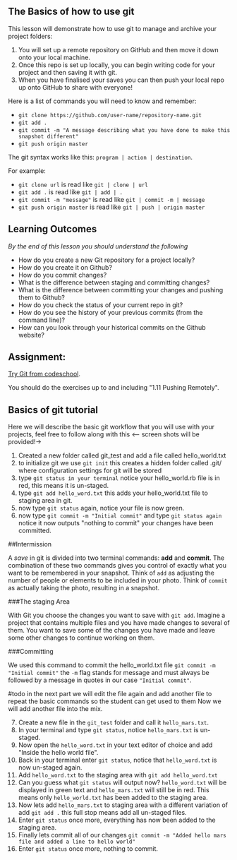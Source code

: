 ## The Basics of how to use git
<!-- < In this blurb we should talk about what this lesson will include, the commands used here will be the ones you will probably
use the most with git etc -->

This lesson will demonstrate how to use git to manage and archive your project folders:

1. You will set up a remote repository on GitHub and then move it down onto your local machine. 
2. Once this repo is set up locally, you can begin writing code for your project and then saving it with git. 
3. When you have finalised your saves you can then push your local repo up onto GitHub to share with everyone!

Here is a list of commands you will need to know and remember:
* `git clone https://github.com/user-name/repository-name.git`
* `git add .`
* `git commit -m "A message describing what you have done to make this snapshot different"`
* `git push origin master`

The git syntax works like this: `program | action | destination`.

For example:
* `git clone url` is read like `git | clone | url`
* `git add .` is read like `git | add | .`
* `git commit -m "message"` is read like `git | commit -m | message`
* `git push origin master` is read like `git | push | origin master`





## Learning Outcomes

*By the end of this lesson you should understand the following*

* How do you create a new Git repository for a project locally?
* How do you create it on Github?
* How do you commit changes?
* What is the difference between staging and committing changes?
* What is the difference between committing your changes and pushing them to Github?
* How do you check the status of your current repo in git?
* How do you see the history of your previous commits (from the command line)?
* How can you look through your historical commits on the Github website?


## Assignment:
<!-- This assignment is really good, no need for anymore -->
<!-- Since this assignment only has one resource, cs-rail has decided to remove the '1' bullet point. -->



[Try Git from codeschool](https://try.github.io/levels/1/challenges/1).

You should do the exercises up to and including "1.11 Pushing Remotely".



## Basics of git tutorial
Here we will describe the basic git workflow that you will use with your projects, feel free to follow along with this
<-- screen shots will be provided!->

1. Created a new folder called git_test and add a file called hello_world.txt
2. to initialize git we use `git init` this creates a hidden folder called .git/ where configuration settings for git will be stored
3. type `git status in your terminal` notice your hello_world.rb file is in red, this means it is un-staged.
4. type `git add hello_word.txt` this adds your hello_world.txt file to staging area in git.
5. now type `git status` again, notice your file is now green.
6. now type `git commit -m "Initial commit"` and type `git status again` notice it now outputs "nothing to commit" your changes have been committed.

##Intermission

A *save* in git is divided into two terminal commands: **add** and **commit**. The combination of these two commands gives you control of exactly what you want to be remembered in your snapshot. Think of `add` as adjusting the number of people or elements to be included in your photo. Think of `commit` as actually taking the photo, resulting in a snapshot.


###The staging Area


With Git you choose the changes you want to save with `git add`. Imagine a project that contains multiple files and you have made changes to several of them. You want to save some of the changes you have made and leave some other changes to continue working on them.

###Committing


We used this command to commit the hello_world.txt file `git commit -m "Initial commit"` the `-m` flag stands for message and must always be followed by a message in quotes in our case `"Initial commit"`.

#todo in the next part we will edit the file again and add another file to repeat the basic commands so the student can get used to them
Now we will add another file into the mix.

7. Create a new file in the `git_test` folder and call it `hello_mars.txt`.
8. In your terminal and type `git status`, notice `hello_mars.txt` is un-staged.
9. Now open the `hello_word.txt` in your text editor of choice and add "Inside the hello world file".
10. Back in your terminal enter `git status`, notice that `hello_word.txt` is now un-staged again.
11. Add `hello_word.txt` to the staging area with `git add hello_word.txt`
12. Can you guess what `git status` will output now? `hello_word.txt` will be displayed in green text and `hello_mars.txt` will still be in red. This means only `hello_world.txt` has been added to the staging area.
13. Now lets add `hello_mars.txt` to staging area with a different variation of add `git add .` this full stop means add all un-staged files.
14. Enter `git status` once more, everything has now been added to the staging area.
15. Finally lets commit all of our changes `git commit -m "Added hello mars file and added a line to hello world"`
16. Enter `git status` once more, nothing to commit.


<!-- question for cs rail
  Should we task them with setting up a repo on github at the beginning or the end? I'm thinking the beginning.
  -->

